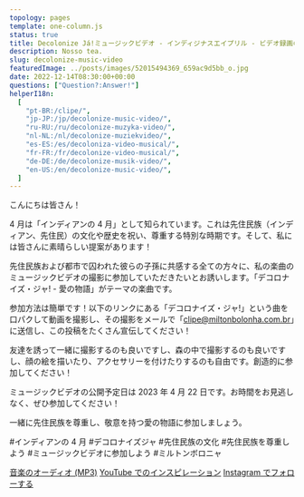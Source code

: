 ```yaml
---
topology: pages
template: one-column.js
status: true
title: Decolonize Já!ミュージックビデオ - インディジナスエイプリル - ビデオ録画のための呼びかけ
description: Nosso tea.
slug: decolonize-music-video
featuredImage: ../posts/images/52015494369_659ac9d5bb_o.jpg
date: 2022-12-14T08:30:00+00:00
questions: ["Question?:Answer!"]
helperI18n:
  [
    "pt-BR:/clipe/",
    "jp-JP:/jp/decolonize-music-video/",
    "ru-RU:/ru/decolonize-muzyka-video/",
    "nl-NL:/nl/decolonize-muziekvideo/",
    "es-ES:/es/decoloniza-video-musical/",
    "fr-FR:/fr/decolonize-video-musical/",
    "de-DE:/de/decolonize-musik-video/",
    "en-US:/en/decolonize-music-video/",
  ]
---
```


こんにちは皆さん！

4 月は「インディアンの 4 月」として知られています。これは先住民族（インディアン、先住民）の文化や歴史を祝い、尊重する特別な時期です。そして、私には皆さんに素晴らしい提案があります！

先住民族および都市で囚われた彼らの子孫に共感する全ての方々に、私の楽曲のミュージックビデオの撮影に参加していただきたいとお誘いします。「デコロナイズ・ジャ! - 愛の物語」がテーマの楽曲です。

参加方法は簡単です！以下のリンクにある「デコロナイズ・ジャ!」という曲を口パクして動画を撮影し、その撮影をメールで「clipe@miltonbolonha.com.br」に送信し、この投稿をたくさん宣伝してください！

友達を誘って一緒に撮影するのも良いですし、森の中で撮影するのも良いですし、顔の絵を描いたり、アクセサリーを付けたりするのも自由です。創造的に参加してください！

ミュージックビデオの公開予定日は 2023 年 4 月 22 日です。お時間をお見逃しなく、ぜひ参加してください！

一緒に先住民族を尊重し、敬意を持つ愛の物語に参加しましょう。

#インディアンの 4 月 #デコロナイズジャ #先住民族の文化 #先住民族を尊重しよう #ミュージックビデオに参加しよう #ミルトンボロニャ

[音楽のオーディオ (MP3)](https://miltonbolonha.com.br/decolonize-ja.mp3)
[YouTube でのインスピレーション](https://www.youtube.com/watch?v=2oPCV6kCNE0)
[Instagram でフォローする](https://instagram.com/miltonbolonha_)
